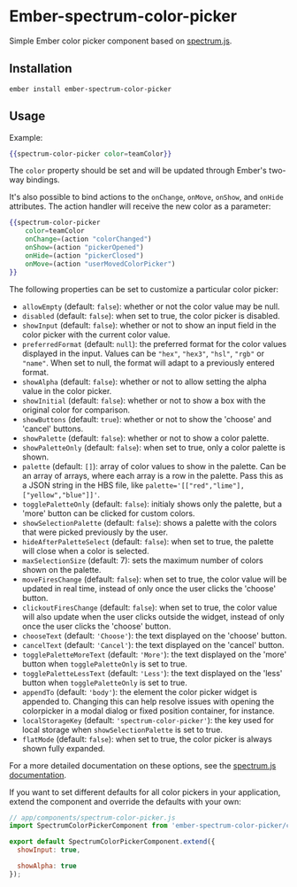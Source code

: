 # Ember-spectrum-color-picker

Simple Ember color picker component based on [spectrum.js](http://bgrins.github.io/spectrum/).

## Installation

```
ember install ember-spectrum-color-picker
```

## Usage

Example:

``` handlebars
{{spectrum-color-picker color=teamColor}}
```

The `color` property should be set and will be updated through Ember's two-way bindings.

It's also possible to bind actions to the `onChange`, `onMove`, `onShow`, and `onHide` attributes. The action handler will receive the new color as a
parameter:

``` handlebars
{{spectrum-color-picker
    color=teamColor
    onChange=(action "colorChanged")
    onShow=(action "pickerOpened")
    onHide=(action "pickerClosed")
    onMove=(action "userMovedColorPicker")
}}
```

The following properties can be set to customize a particular color picker:

* `allowEmpty` (default: `false`): whether or not the color value may be null.
* `disabled` (default: `false`): when set to true, the color picker is disabled.
* `showInput` (default: `false`): whether or not to show an input field in the color picker with the current color
  value.
* `preferredFormat` (default: `null`): the preferred format for the color values displayed in the input. Values can be
  `"hex"`, `"hex3"`, `"hsl"`, `"rgb"` or `"name"`. When set to null, the format will adapt to a previously entered
  format.
* `showAlpha` (default: `false`): whether or not to allow setting the alpha value in the color picker.
* `showInitial` (default: `false`): whether or not to show a box with the original color for comparison.
* `showButtons` (default: `true`): whether or not to show the 'choose' and 'cancel' buttons.
* `showPalette` (default: `false`): whether or not to show a color palette.
* `showPaletteOnly` (default: `false`): when set to true, only a color palette is shown.
* `palette` (default: `[]`): array of color values to show in the palette. Can be an array of arrays, where each array
  is a row in the palette. Pass this as a JSON string in the HBS file, like
  `palette='[["red","lime"],["yellow","blue"]]'`.
* `togglePaletteOnly` (default: `false`): initialy shows only the palette, but a 'more' button can be clicked for custom
  colors.
* `showSelectionPalette` (default: `false`): shows a palette with the colors that were picked previously by the user.
* `hideAfterPaletteSelect` (default: `false`): when set to true, the palette will close when a color is selected.
* `maxSelectionSize` (default: 7): sets the maximum number of colors shown on the palette.
* `moveFiresChange` (default: `false`): when set to true, the color value will be updated in real time, instead of only
  once the user clicks the 'choose' button.
* `clickoutFiresChange` (default: `false`): when set to true, the color value will also update when the user clicks
  outside the widget, instead of only once the user clicks the 'choose' button.
* `chooseText` (default: `'Choose'`): the text displayed on the 'choose' button.
* `cancelText` (default: `'Cancel'`): the text displayed on the 'cancel' button.
* `togglePaletteMoreText` (default: `'More'`): the text displayed on the 'more' button when `togglePaletteOnly` is set
  to true.
* `togglePaletteLessText` (default: `'Less'`): the text displayed on the 'less' button when `togglePaletteOnly` is set
  to true.
* `appendTo` (default: `'body'`): the element the color picker widget is appended to. Changing this can help resolve
  issues with opening the colorpicker in a modal dialog or fixed position container, for instance.
* `localStorageKey` (default: `'spectrum-color-picker'`): the key used for local storage when `showSelectionPalette` is
  set to true.
* `flatMode` (default: `false`): when set to true, the color picker is always shown fully expanded.

For a more detailed documentation on these options, see the [spectrum.js documentation](http://bgrins.github.io/spectrum/).

If you want to set different defaults for all color pickers in your application, extend the component and override the
defaults with your own:

```javascript
// app/components/spectrum-color-picker.js
import SpectrumColorPickerComponent from 'ember-spectrum-color-picker/components/spectrum-color-picker';

export default SpectrumColorPickerComponent.extend({
  showInput: true,

  showAlpha: true
});
```
